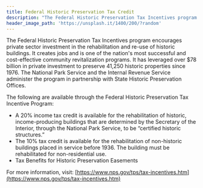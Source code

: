 ```yaml
---
title: Federal Historic Preservation Tax Credit
description: "The Federal Historic Preservation Tax Incentives program encourages private sector investment in the rehabilitation and re-use of historic buildings. It creates jobs and is one of the nation's most successful and cost-effective community revitalization programs."
header_image_path: 'https://unsplash.it/1400/200/?random'
---
```



The Federal Historic Preservation Tax Incentives program encourages private sector investment in the rehabilitation and re-use of historic buildings. It creates jobs and is one of the nation's most successful and cost-effective community revitalization programs. It has leveraged over $78 billion in private investment to preserve 41,250 historic properties since 1976. The National Park Service and the Internal Revenue Service administer the program in partnership with State Historic Preservation Offices.

The following are available through the Federal Historic Preservation Tax Incentive Program:

* A 20% income tax credit is available for the rehabilitation of historic, income-producing buildings that are determined by the Secretary of the Interior, through the National Park Service, to be “certified historic structures.”
* The 10% tax credit is available for the rehabilitation of non-historic buildings placed in service before 1936. The building must be rehabilitated for non-residential use.&nbsp;
* Tax Benefits for Historic Preservation Easements

For more information, visit: [https://www.nps.gov/tps/tax-incentives.htm](https://www.nps.gov/tps/tax-incentives.htm)
